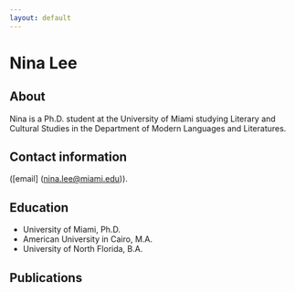```yaml
---
layout: default
---
```


# **Nina Lee**

## About 
Nina is a Ph.D. student at the University of Miami studying Literary and Cultural Studies in the Department of Modern Languages and Literatures. 

## Contact information
([email] (nina.lee@miami.edu)). 

## Education
- University of Miami, Ph.D. 
- American University in Cairo, M.A.
- University of North Florida, B.A. 

## Publications
